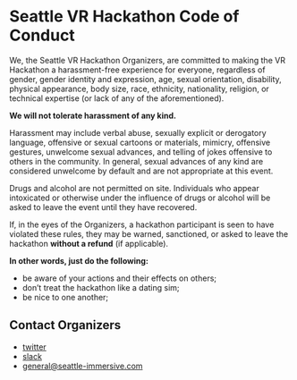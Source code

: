 # Seattle VR Hackathon Code of Conduct

We, the Seattle VR Hackathon Organizers, are committed to making the VR Hackathon a harassment-free experience for everyone, regardless of gender, gender identity and expression, age, sexual orientation, disability, physical appearance, body size, race, ethnicity, nationality, religion, or technical expertise (or lack of any of the aforementioned).

**We will not tolerate harassment of any kind.**

Harassment may include verbal abuse, sexually explicit or derogatory language, offensive or sexual cartoons or materials, mimicry, offensive gestures, unwelcome sexual advances, and telling of jokes offensive to others in the community. In general, sexual advances of any kind are considered unwelcome by default and are not appropriate at this event.

Drugs and alcohol are not permitted on site. Individuals who appear intoxicated or otherwise under the influence of drugs or alcohol will be asked to leave the event until they have recovered.

If, in the eyes of the Organizers, a hackathon participant is seen to have violated these rules, they may be warned, sanctioned, or asked to leave the hackathon **without a refund** (if applicable). 

**In other words, just do the following:**

- be aware of your actions and their effects on others; 
- don’t treat the hackathon like a dating sim; 
- be nice to one another;

## Contact Organizers
- [twitter](https://twitter.com/seattlevr)
- [slack](https://seattle-vr-slack.herokuapp.com/)
- [general@seattle-immersive.com](mailTo:general@seattle-immersive.com)
